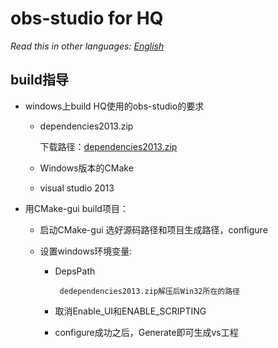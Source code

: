 # obs-studio for HQ

*Read this in other languages: [English](README.en.md)*

## build指导

* windows上build HQ使用的obs-studio的要求
    * dependencies2013.zip
    
        下载路径：[dependencies2013.zip](https://obsproject.com/downloads/dependencies2013.zip)
   
    * Windows版本的CMake
   
    * visual studio 2013 
    
* 用CMake-gui build项目：

    * 启动CMake-gui 选好源码路径和项目生成路径，configure
    
    * 设置windows环境变量:
        * DepsPath 

               dedependencies2013.zip解压后Win32所在的路径
        
        * 取消Enable\_UI和ENABLE\_SCRIPTING
        * configure成功之后，Generate即可生成vs工程
            
              
